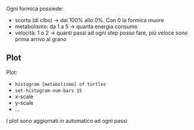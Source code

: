 Ogni formica possiede:
- scorta (di cibo) -> dal 100% allo 0%. Con 0 la formica muore
- metabolismo: da 1 a 5 -> quanta energia consumo
- velocità: 1 o 2 -> quanti passi ad ogni step posso fare, più veloce sono prima arrivo al grano

## Plot
Plot:
- `histogram [metabolismo] of turtles`
- `set-histogram-num-bars 15`
- x-scale
- y-scale
- ...

I plot sono aggiornati in automatico ad ogni passi